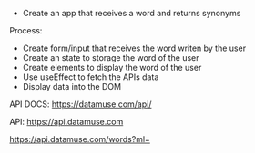 - Create an app that receives a word and returns synonyms

Process: 
- Create form/input that receives the word writen by the user
- Create an state to storage the word of the user
- Create elements to display the word of the user
- Use useEffect to fetch the APIs data
- Display data into the DOM

API DOCS: https://datamuse.com/api/

API: https://api.datamuse.com


https://api.datamuse.com/words?ml=